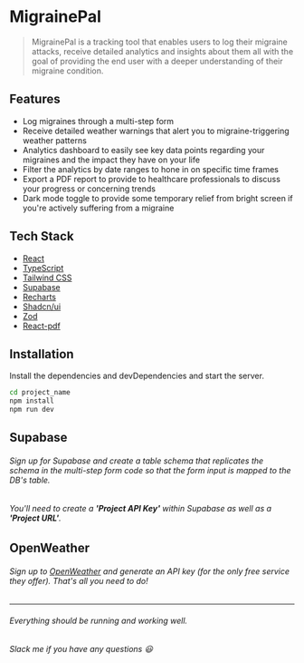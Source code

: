# MigrainePal

> MigrainePal is a tracking tool that enables users to log their migraine attacks, receive detailed analytics and insights about them all with the goal of providing the end user with a deeper understanding of their migraine condition.

## Features

- Log migraines through a multi-step form
- Receive detailed weather warnings that alert you to migraine-triggering weather patterns
- Analytics dashboard to easily see key data points regarding your migraines and the impact they have on your life
- Filter the analytics by date ranges to hone in on specific time frames
- Export a PDF report to provide to healthcare professionals to discuss your progress or concerning trends
- Dark mode toggle to provide some temporary relief from bright screen if you're actively suffering from a migraine

## Tech Stack

- [React]
- [TypeScript]
- [Tailwind CSS]
- [Supabase]
- [Recharts]
- [Shadcn/ui]
- [Zod]
- [React-pdf]

## Installation

Install the dependencies and devDependencies and start the server.

```sh
cd project_name
npm install
npm run dev
```

## Supabase

###### Sign up for Supabase and create a table schema that replicates the schema in the multi-step form code so that the form input is mapped to the DB's table.

###### You'll need to create a **'Project API Key'** within Supabase as well as a **'Project URL'**.

## OpenWeather

###### Sign up to [OpenWeather] and generate an API key (for the only free service they offer). That's all you need to do!

---

###### Everything should be running and working well.

###### Slack me if you have any questions 😃

[//]: # "These are reference links used in the body of this note and get stripped out when the markdown processor does its job. There is no need to format nicely because it shouldn't be seen. Thanks SO - http://stackoverflow.com/questions/4823468/store-comments-in-markdown-syntax"
[React]: http://react.dev
[TypeScript]: http://www.typescriptlang.org/
[Tailwind CSS]: http://tailwindcss.com/
[Supabase]: http://supabase.com/
[Recharts]: http://recharts.org/en-US/
[Shadcn/ui]: http://ui.shadcn.com/
[Zod]: http://zod.dev/
[React-pdf]: http://react-pdf.org/
[OpenWeather]: http://openweathermap.org/
